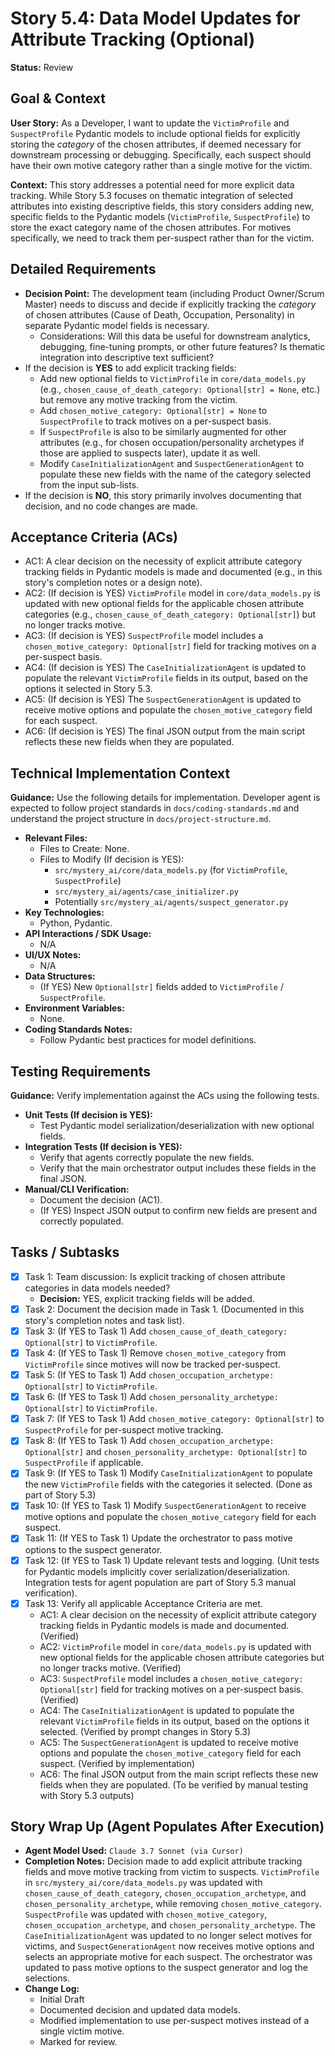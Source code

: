 # Story 5.4: Data Model Updates for Attribute Tracking (Optional)

**Status:** Review

## Goal & Context

**User Story:** As a Developer, I want to update the `VictimProfile` and `SuspectProfile` Pydantic models to include optional fields for explicitly storing the *category* of the chosen attributes, if deemed necessary for downstream processing or debugging. Specifically, each suspect should have their own motive category rather than a single motive for the victim.

**Context:** This story addresses a potential need for more explicit data tracking. While Story 5.3 focuses on thematic integration of selected attributes into existing descriptive fields, this story considers adding new, specific fields to the Pydantic models (`VictimProfile`, `SuspectProfile`) to store the exact category name of the chosen attributes. For motives specifically, we need to track them per-suspect rather than for the victim.

## Detailed Requirements

- **Decision Point:** The development team (including Product Owner/Scrum Master) needs to discuss and decide if explicitly tracking the *category* of chosen attributes (Cause of Death, Occupation, Personality) in separate Pydantic model fields is necessary.
    -   Considerations: Will this data be useful for downstream analytics, debugging, fine-tuning prompts, or other future features? Is thematic integration into descriptive text sufficient?
- If the decision is **YES** to add explicit tracking fields:
    - Add new optional fields to `VictimProfile` in `core/data_models.py` (e.g., `chosen_cause_of_death_category: Optional[str] = None`, etc.) but remove any motive tracking from the victim.
    - Add `chosen_motive_category: Optional[str] = None` to `SuspectProfile` to track motives on a per-suspect basis.
    - If `SuspectProfile` is also to be similarly augmented for other attributes (e.g., for chosen occupation/personality archetypes if those are applied to suspects later), update it as well.
    - Modify `CaseInitializationAgent` and `SuspectGenerationAgent` to populate these new fields with the name of the category selected from the input sub-lists.
- If the decision is **NO**, this story primarily involves documenting that decision, and no code changes are made.

## Acceptance Criteria (ACs)

- AC1: A clear decision on the necessity of explicit attribute category tracking fields in Pydantic models is made and documented (e.g., in this story's completion notes or a design note).
- AC2: (If decision is YES) `VictimProfile` model in `core/data_models.py` is updated with new optional fields for the applicable chosen attribute categories (e.g., `chosen_cause_of_death_category: Optional[str]`) but no longer tracks motive.
- AC3: (If decision is YES) `SuspectProfile` model includes a `chosen_motive_category: Optional[str]` field for tracking motives on a per-suspect basis.
- AC4: (If decision is YES) The `CaseInitializationAgent` is updated to populate the relevant `VictimProfile` fields in its output, based on the options it selected in Story 5.3.
- AC5: (If decision is YES) The `SuspectGenerationAgent` is updated to receive motive options and populate the `chosen_motive_category` field for each suspect.
- AC6: (If decision is YES) The final JSON output from the main script reflects these new fields when they are populated.

## Technical Implementation Context

**Guidance:** Use the following details for implementation. Developer agent is expected to follow project standards in `docs/coding-standards.md` and understand the project structure in `docs/project-structure.md`.

- **Relevant Files:**
  - Files to Create: None.
  - Files to Modify (If decision is YES):
    - `src/mystery_ai/core/data_models.py` (for `VictimProfile`, `SuspectProfile`)
    - `src/mystery_ai/agents/case_initializer.py`
    - Potentially `src/mystery_ai/agents/suspect_generator.py`
- **Key Technologies:**
  - Python, Pydantic.
- **API Interactions / SDK Usage:**
  - N/A
- **UI/UX Notes:**
  - N/A
- **Data Structures:**
  - (If YES) New `Optional[str]` fields added to `VictimProfile` / `SuspectProfile`.
- **Environment Variables:**
  - None.
- **Coding Standards Notes:**
  - Follow Pydantic best practices for model definitions.

## Testing Requirements

**Guidance:** Verify implementation against the ACs using the following tests.

- **Unit Tests (If decision is YES):**
  - Test Pydantic model serialization/deserialization with new optional fields.
- **Integration Tests (If decision is YES):**
  - Verify that agents correctly populate the new fields.
  - Verify that the main orchestrator output includes these fields in the final JSON.
- **Manual/CLI Verification:**
  - Document the decision (AC1).
  - (If YES) Inspect JSON output to confirm new fields are present and correctly populated.

## Tasks / Subtasks

- [x] Task 1: Team discussion: Is explicit tracking of chosen attribute categories in data models needed?
  - **Decision:** YES, explicit tracking fields will be added.
- [x] Task 2: Document the decision made in Task 1. (Documented in this story's completion notes and task list).
- [x] Task 3: (If YES to Task 1) Add `chosen_cause_of_death_category: Optional[str]` to `VictimProfile`.
- [x] Task 4: (If YES to Task 1) Remove `chosen_motive_category` from `VictimProfile` since motives will now be tracked per-suspect.
- [x] Task 5: (If YES to Task 1) Add `chosen_occupation_archetype: Optional[str]` to `VictimProfile`.
- [x] Task 6: (If YES to Task 1) Add `chosen_personality_archetype: Optional[str]` to `VictimProfile`.
- [x] Task 7: (If YES to Task 1) Add `chosen_motive_category: Optional[str]` to `SuspectProfile` for per-suspect motive tracking.
- [x] Task 8: (If YES to Task 1) Add `chosen_occupation_archetype: Optional[str]` and `chosen_personality_archetype: Optional[str]` to `SuspectProfile` if applicable.
- [x] Task 9: (If YES to Task 1) Modify `CaseInitializationAgent` to populate the new `VictimProfile` fields with the categories it selected. (Done as part of Story 5.3)
- [x] Task 10: (If YES to Task 1) Modify `SuspectGenerationAgent` to receive motive options and populate the `chosen_motive_category` field for each suspect.
- [x] Task 11: (If YES to Task 1) Update the orchestrator to pass motive options to the suspect generator.
- [x] Task 12: (If YES to Task 1) Update relevant tests and logging. (Unit tests for Pydantic models implicitly cover serialization/deserialization. Integration tests for agent population are part of Story 5.3 manual verification).
- [x] Task 13: Verify all applicable Acceptance Criteria are met.
  - AC1: A clear decision on the necessity of explicit attribute category tracking fields in Pydantic models is made and documented. (Verified)
  - AC2: `VictimProfile` model in `core/data_models.py` is updated with new optional fields for the applicable chosen attribute categories but no longer tracks motive. (Verified)
  - AC3: `SuspectProfile` model includes a `chosen_motive_category: Optional[str]` field for tracking motives on a per-suspect basis. (Verified)
  - AC4: The `CaseInitializationAgent` is updated to populate the relevant `VictimProfile` fields in its output, based on the options it selected. (Verified by prompt changes in Story 5.3)
  - AC5: The `SuspectGenerationAgent` is updated to receive motive options and populate the `chosen_motive_category` field for each suspect. (Verified by implementation)
  - AC6: The final JSON output from the main script reflects these new fields when they are populated. (To be verified by manual testing with Story 5.3 outputs)

## Story Wrap Up (Agent Populates After Execution)

- **Agent Model Used:** `Claude 3.7 Sonnet (via Cursor)`
- **Completion Notes:** Decision made to add explicit attribute tracking fields and move motive tracking from victim to suspects. `VictimProfile` in `src/mystery_ai/core/data_models.py` was updated with `chosen_cause_of_death_category`, `chosen_occupation_archetype`, and `chosen_personality_archetype`, while removing `chosen_motive_category`. `SuspectProfile` was updated with `chosen_motive_category`, `chosen_occupation_archetype`, and `chosen_personality_archetype`. The `CaseInitializationAgent` was updated to no longer select motives for victims, and `SuspectGenerationAgent` now receives motive options and selects an appropriate motive for each suspect. The orchestrator was updated to pass motive options to the suspect generator and log the selections.
- **Change Log:**
  - Initial Draft
  - Documented decision and updated data models.
  - Modified implementation to use per-suspect motives instead of a single victim motive.
  - Marked for review. 